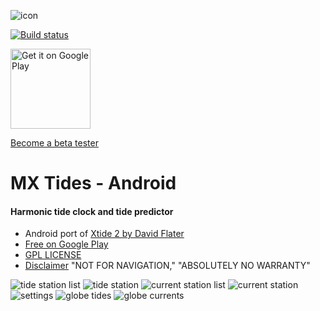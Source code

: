 ![icon](icon_src/icon.png)

[![Build status](https://build.appcenter.ms/v0.1/apps/ffe99a34-b214-4c49-8483-9f0223ccc058/branches/master/badge)](https://appcenter.ms)

<a href='https://play.google.com/store/apps/details?id=com.mxmariner.tides'>
<img alt='Get it on Google Play' src='https://play.google.com/intl/en_us/badges/static/images/badges/en_badge_web_generic.png' width="128"/>
</a>

[Become a beta tester](https://play.google.com/apps/testing/com.mxmariner.tides)


# MX Tides - Android
#### Harmonic tide clock and tide predictor

* Android port of [Xtide 2 by David Flater](http://www.flaterco.com/xtide/)
* [Free on Google Play](https://play.google.com/store/apps/details?id=com.mxmariner.tides)
* [GPL LICENSE](gpl-3.0.md)
* [Disclaimer](http://www.flaterco.com/xtide/disclaimer.html) "NOT FOR NAVIGATION," "ABSOLUTELY NO WARRANTY"

![tide station list](icon_src/tides_nearby.png)
![tide station](icon_src/tide_station.png)
![current station list](icon_src/currents_nearby.png)
![current station](icon_src/current_station.png)
![settings](icon_src/settings.png)
![globe tides](icon_src/globe_tides.png)
![globe currents](icon_src/globe_currents.png)

